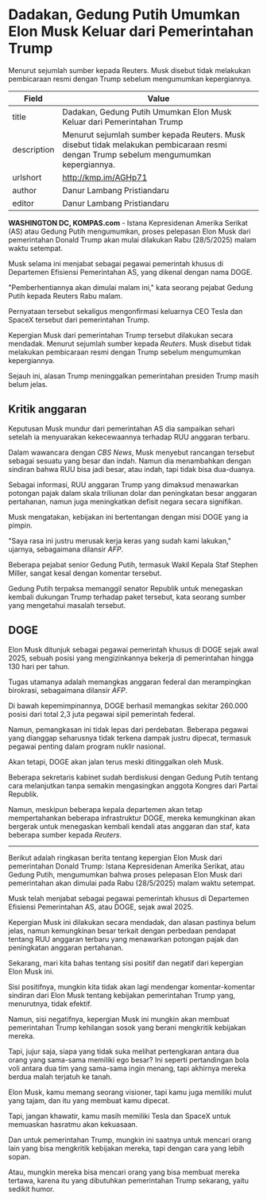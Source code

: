 # Dadakan, Gedung Putih Umumkan Elon Musk Keluar dari Pemerintahan Trump

Menurut sejumlah sumber kepada Reuters. Musk disebut tidak melakukan pembicaraan resmi dengan Trump sebelum mengumumkan kepergiannya.

| Field       | Value                                                       |
|-------------|-------------------------------------------------------------|
| title       | Dadakan, Gedung Putih Umumkan Elon Musk Keluar dari Pemerintahan Trump |
| description | Menurut sejumlah sumber kepada Reuters. Musk disebut tidak melakukan pembicaraan resmi dengan Trump sebelum mengumumkan kepergiannya. |
| urlshort    | http://kmp.im/AGHp71 |
| author      | Danur Lambang Pristiandaru |
| editor      | Danur Lambang Pristiandaru |

**WASHINGTON DC, KOMPAS.com** - Istana Kepresidenan Amerika Serikat (AS) atau Gedung Putih mengumumkan, proses pelepasan Elon Musk dari pemerintahan Donald Trump akan mulai dilakukan Rabu (28/5/2025) malam waktu setempat.

Musk selama ini menjabat sebagai pegawai pemerintah khusus di Departemen Efisiensi Pemerintahan AS, yang dikenal dengan nama DOGE. 

\"Pemberhentiannya akan dimulai malam ini,\" kata seorang pejabat Gedung Putih kepada Reuters Rabu malam.

Pernyataan tersebut sekaligus mengonfirmasi keluarnya CEO Tesla dan SpaceX tersebut dari pemerintahan Trump.

Kepergian Musk dari pemerintahan Trump tersebut dilakukan secara mendadak. Menurut sejumlah sumber kepada *Reuters*. Musk disebut tidak melakukan pembicaraan resmi dengan Trump sebelum mengumumkan kepergiannya.

Sejauh ini, alasan Trump meninggalkan pemerintahan presiden Trump masih belum jelas.

## Kritik anggaran

Keputusan Musk mundur dari pemerintahan AS dia sampaikan sehari setelah ia menyuarakan kekecewaannya terhadap RUU anggaran terbaru. 

Dalam wawancara dengan *CBS News*, Musk menyebut rancangan tersebut sebagai sesuatu yang besar dan indah. Namun dia menambahkan dengan sindiran bahwa RUU bisa jadi besar, atau indah, tapi tidak bisa dua-duanya.

Sebagai informasi, RUU anggaran Trump yang dimaksud menawarkan potongan pajak dalam skala triliunan dolar dan peningkatan besar anggaran pertahanan, namun juga meningkatkan defisit negara secara signifikan. 

Musk mengatakan, kebijakan ini bertentangan dengan misi DOGE yang ia pimpin. 

\"Saya rasa ini justru merusak kerja keras yang sudah kami lakukan,\" ujarnya, sebagaimana dilansir *AFP*.

Beberapa pejabat senior Gedung Putih, termasuk Wakil Kepala Staf Stephen Miller, sangat kesal dengan komentar tersebut.

Gedung Putih terpaksa memanggil senator Republik untuk menegaskan kembali dukungan Trump terhadap paket tersebut, kata seorang sumber yang mengetahui masalah tersebut.

## DOGE

Elon Musk ditunjuk sebagai pegawai pemerintah khusus di DOGE sejak awal 2025, sebuah posisi yang mengizinkannya bekerja di pemerintahan hingga 130 hari per tahun. 

Tugas utamanya adalah memangkas anggaran federal dan merampingkan birokrasi, sebagaimana dilansir *AFP*.

Di bawah kepemimpinannya, DOGE berhasil memangkas sekitar 260.000 posisi dari total 2,3 juta pegawai sipil pemerintah federal. 

Namun, pemangkasan ini tidak lepas dari perdebatan. Beberapa pegawai yang dianggap seharusnya tidak terkena dampak justru dipecat, termasuk pegawai penting dalam program nuklir nasional. 

Akan tetapi, DOGE akan jalan terus meski ditinggalkan oleh Musk.

Beberapa sekretaris kabinet sudah berdiskusi dengan Gedung Putih tentang cara melanjutkan tanpa semakin mengasingkan anggota Kongres dari Partai Republik. 

Namun, meskipun beberapa kepala departemen akan tetap mempertahankan beberapa infrastruktur DOGE, mereka kemungkinan akan bergerak untuk menegaskan kembali kendali atas anggaran dan staf, kata beberapa sumber kepada *Reuters*.

---
Berikut adalah ringkasan berita tentang kepergian Elon Musk dari pemerintahan Donald Trump: Istana Kepresidenan Amerika Serikat, atau Gedung Putih, mengumumkan bahwa proses pelepasan Elon Musk dari pemerintahan akan dimulai pada Rabu (28/5/2025) malam waktu setempat.

 Musk telah menjabat sebagai pegawai pemerintah khusus di Departemen Efisiensi Pemerintahan AS, atau DOGE, sejak awal 2025.

 Kepergian Musk ini dilakukan secara mendadak, dan alasan pastinya belum jelas, namun kemungkinan besar terkait dengan perbedaan pendapat tentang RUU anggaran terbaru yang menawarkan potongan pajak dan peningkatan anggaran pertahanan.



Sekarang, mari kita bahas tentang sisi positif dan negatif dari kepergian Elon Musk ini.

 Sisi positifnya, mungkin kita tidak akan lagi mendengar komentar-komentar sindiran dari Elon Musk tentang kebijakan pemerintahan Trump yang, menurutnya, tidak efektif.

 Namun, sisi negatifnya, kepergian Musk ini mungkin akan membuat pemerintahan Trump kehilangan sosok yang berani mengkritik kebijakan mereka.

 Tapi, jujur saja, siapa yang tidak suka melihat pertengkaran antara dua orang yang sama-sama memiliki ego besar? Ini seperti pertandingan bola voli antara dua tim yang sama-sama ingin menang, tapi akhirnya mereka berdua malah terjatuh ke tanah.

 Elon Musk, kamu memang seorang visioner, tapi kamu juga memiliki mulut yang tajam, dan itu yang membuat kamu dipecat.

 Tapi, jangan khawatir, kamu masih memiliki Tesla dan SpaceX untuk memuaskan hasratmu akan kekuasaan.

 Dan untuk pemerintahan Trump, mungkin ini saatnya untuk mencari orang lain yang bisa mengkritik kebijakan mereka, tapi dengan cara yang lebih sopan.

 Atau, mungkin mereka bisa mencari orang yang bisa membuat mereka tertawa, karena itu yang dibutuhkan pemerintahan Trump sekarang, yaitu sedikit humor.
